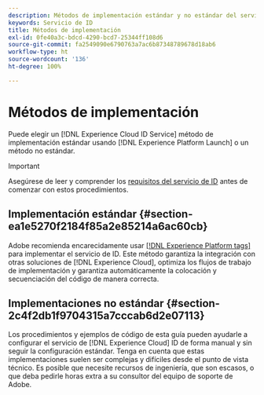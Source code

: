 ```yaml
---
description: Métodos de implementación estándar y no estándar del servicio de identidad de Experience Cloud.
keywords: Servicio de ID
title: Métodos de implementación
exl-id: 0fe40a3c-bdcd-4290-bcd7-25344ff108d6
source-git-commit: fa2549090e6790763a7ac6b87348789678d18ab6
workflow-type: ht
source-wordcount: '136'
ht-degree: 100%

---
```


# Métodos de implementación

Puede elegir un [!DNL Experience Cloud ID Service] método de implementación estándar usando [!DNL Experience Platform Launch] o un método no estándar.

>[!IMPORTANT]
>
>Asegúrese de leer y comprender los [requisitos del servicio de ID](../reference/requirements.md) antes de comenzar con estos procedimientos.

## Implementación estándar {#section-ea1e5270f2184f85a2e85214a6ac60cb}

Adobe recomienda encarecidamente usar [[!DNL Experience Platform tags]](https://experienceleague.adobe.com/docs/experience-platform/tags/home.html?lang=es) para implementar el servicio de ID. Este método garantiza la integración con otras soluciones de [!DNL Experience Cloud], optimiza los flujos de trabajo de implementación y garantiza automáticamente la colocación y secuenciación del código de manera correcta.

## Implementaciones no estándar {#section-2c4f2db1f9704315a7cccab6d2e07113}

Los procedimientos y ejemplos de código de esta guía pueden ayudarle a configurar el servicio de [!DNL Experience Cloud] ID de forma manual y sin seguir la configuración estándar. Tenga en cuenta que estas implementaciones suelen ser complejas y difíciles desde el punto de vista técnico. Es posible que necesite recursos de ingeniería, que son escasos, o que deba pedirle horas extra a su consultor del equipo de soporte de Adobe.
